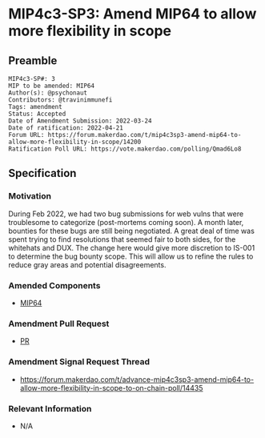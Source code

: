 # MIP4c3-SP3: Amend MIP64 to allow more flexibility in scope

## Preamble

```
MIP4c3-SP#: 3
MIP to be amended: MIP64
Author(s): @psychonaut
Contributors: @travinimmunefi
Tags: amendment
Status: Accepted
Date of Amendment Submission: 2022-03-24
Date of ratification: 2022-04-21
Forum URL: https://forum.makerdao.com/t/mip4c3sp3-amend-mip64-to-allow-more-flexibility-in-scope/14200
Ratification Poll URL: https://vote.makerdao.com/polling/Qmad6Lo8
```

## Specification

### Motivation

During Feb 2022, we had two bug submissions for web vulns that were troublesome to categorize (post-mortems coming soon). A month later, bounties for these bugs are still being negotiated. A great deal of time was spent trying to find resolutions that seemed fair to both sides, for the whitehats and DUX. The change here would give more discretion to IS-001 to determine the bug bounty scope. This will allow us to refine the rules to reduce gray areas and potential disagreements.

### Amended Components

- [MIP64](https://mips.makerdao.com/mips/details/MIP64)

### Amendment Pull Request

- [PR](https://github.com/makerdao/mips/pull/507)

### Amendment Signal Request Thread

- https://forum.makerdao.com/t/advance-mip4c3sp3-amend-mip64-to-allow-more-flexibility-in-scope-to-on-chain-poll/14435

### Relevant Information

- N/A
